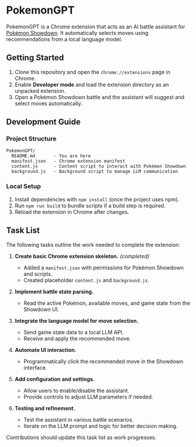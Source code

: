 # PokemonGPT

PokemonGPT is a Chrome extension that acts as an AI battle assistant for [Pokémon Showdown](https://pokemonshowdown.com). It automatically selects moves using recommendations from a local language model.

## Getting Started

1. Clone this repository and open the `chrome://extensions` page in Chrome.
2. Enable **Developer mode** and load the extension directory as an unpacked extension.
3. Open a Pokémon Showdown battle and the assistant will suggest and select moves automatically.

## Development Guide

### Project Structure

```
PokemonGPT/
  README.md       - You are here
  manifest.json   - Chrome extension manifest
  content.js      - Content script to interact with Pokémon Showdown
  background.js   - Background script to manage LLM communication
```

### Local Setup

1. Install dependencies with `npm install` (once the project uses npm).
2. Run `npm run build` to bundle scripts if a build step is required.
3. Reload the extension in Chrome after changes.

## Task List

The following tasks outline the work needed to complete the extension:

1. **Create basic Chrome extension skeleton.** *(completed)*
   - Added a `manifest.json` with permissions for Pokémon Showdown and scripts.
   - Created placeholder `content.js` and `background.js`.

2. **Implement battle state parsing.**
   - Read the active Pokémon, available moves, and game state from the Showdown UI.

3. **Integrate the language model for move selection.**
   - Send game state data to a local LLM API.
   - Receive and apply the recommended move.

4. **Automate UI interaction.**
   - Programmatically click the recommended move in the Showdown interface.

5. **Add configuration and settings.**
   - Allow users to enable/disable the assistant.
   - Provide controls to adjust LLM parameters if needed.

6. **Testing and refinement.**
   - Test the assistant in various battle scenarios.
   - Iterate on the LLM prompt and logic for better decision making.

Contributions should update this task list as work progresses.
